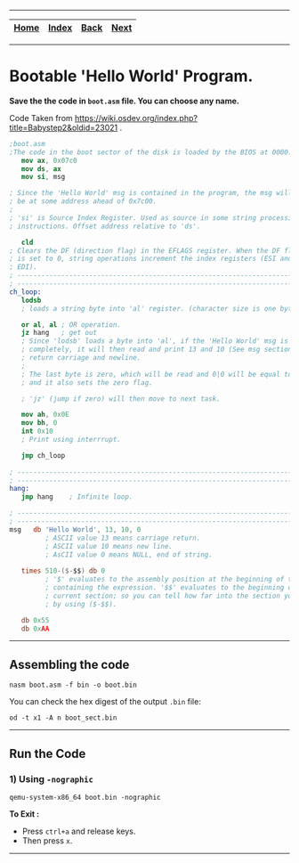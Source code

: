 
---

| [Home](/README.md) | [Index](./README.md) | [Back](./1_run_bootable_programs_using_qemu.md) | [Next](./3_endianess_x86.md) |
| :---: | :---: | :---: | :---: |

---

# Bootable 'Hello World' Program.

__Save the the code in `boot.asm` file. You can choose any name.__

Code Taken from https://wiki.osdev.org/index.php?title=Babystep2&oldid=23021 .

```nasm
;boot.asm
;The code in the boot sector of the disk is loaded by the BIOS at 0000:7c00.
   mov ax, 0x07c0
   mov ds, ax
   mov si, msg

; Since the 'Hello World' msg is contained in the program, the msg will
; be at some address ahead of 0x7c00.
;
; 'si' is Source Index Register. Used as source in some string processing
; instructions. Offset address relative to 'ds'.

   cld
; Clears the DF (direction flag) in the EFLAGS register. When the DF flag
; is set to 0, string operations increment the index registers (ESI and/or
; EDI).
; -----------------------------------------------------------------------------
; -----------------------------------------------------------------------------
ch_loop:
   lodsb
   ; loads a string byte into 'al' register. (character size is one byte).

   or al, al ; OR operation.
   jz hang   ; get out
   ; Since 'lodsb' loads a byte into 'al', if the 'Hello World' msg is read
   ; completely, it will then read and print 13 and 10 (See msg section) for
   ; return carriage and newline.
   ;
   ; The last byte is zero, which will be read and 0|0 will be equal to zero
   ; and it also sets the zero flag.

   ; 'jz' (jump if zero) will then move to next task.

   mov ah, 0x0E
   mov bh, 0
   int 0x10
   ; Print using interrrupt.

   jmp ch_loop
 
; -----------------------------------------------------------------------------
; -----------------------------------------------------------------------------
hang:
   jmp hang    ; Infinite loop.

; -----------------------------------------------------------------------------
; -----------------------------------------------------------------------------
msg   db 'Hello World', 13, 10, 0
         ; ASCII value 13 means carriage return.
         ; ASCII value 10 means new line.
         ; AsCII value 0 means NULL, end of string.
 
   times 510-($-$$) db 0
         ; '$' evaluates to the assembly position at the beginning of the line
         ; containing the expression. '$$' evaluates to the beginning of the
         ; current section; so you can tell how far into the section you are
         ; by using ($-$$).

   db 0x55
   db 0xAA
```

---

## Assembling the code

```shell
nasm boot.asm -f bin -o boot.bin
```

You can check the hex digest of the output `.bin` file:

```shell
od -t x1 -A n boot_sect.bin
```

---

## Run the Code

### 1) Using `-nographic`

```shell
qemu-system-x86_64 boot.bin -nographic
```

__To Exit :__

* Press `ctrl+a` and release keys.
* Then press `x`. 

---